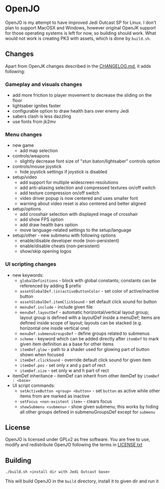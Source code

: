 # OpenJO

OpenJO is my attempt to have improved Jedi Outcast SP for Linux. I don't plan to support MacOSX and Windows, however original OpenJK support for those operating systems is left for now, so building should work. What would not work is creating PK3 with assets, which is done by `build.sh`.

## Changes

Apart from OpenJK changes described in the [CHANGELOG.md](https://github.com/Mrokkk/OpenJO/blob/master/CHANGELOG.md), it adds following:

### Gameplay and visuals changes

* add more friction to player movement to decrease the sliding on the floor
* lightsaber ignites faster
* configurable option to draw health bars over enemy Jedi
* sabers clash is less dazzling
* use fonts from jk2mv

### Menu changes

* new game
  * add map selection
* controls/weapons
  * slightly decrease font size of "stun baton/lightsaber" controls option
* controls/mouse joystick
  * hide joystick settings if joystick is disabled
* setup/video
  * add support for multiple widescreen resolutions
  * add anti-aliasing selection and compressed textures on/off switch
  * add texture compression on/off switch
  * video driver popup is now centered and uses smaller font
  * warning about video reset is also centered and better aligned
* setup/options
  * add crosshair selection with displayed image of crosshair
  * add show FPS option
  * add draw health bars option
  * move language-related settings to the setup/language
* setup/other - new submenu with following options
  * enable/disable developer mode (non-persistent)
  * enable/disable cheats (non-persistent)
  * show/skip opening logos

### UI scripting changes

* new keywords:
  * `globalDefinitions` - block with global constants; constants can be referenced by adding $ prefix
  * `assetGlobalDef.(in)activeButtonColor` - set color of active/inactive button
  * `assetGlobalDef.itemClickSound` - set default click sound for button
  * `menuDef.include` - include given file
  * `menuDef.layoutDef` - automatic horizontal/vertical layout group; layout group is defined with a layoutDef inside a menuDef; items are defined inside scope of layout; layouts can be stacked (e.g. horizontal one inside vertical one)
  * `menuDef.submenuGroupsDef` - define groups related to submenus
  * `scheme` - keyword which can be added directly after `itemDef` to mark given item definition as a base for other items
  * `itemDef.glow` - path to a shader used for glowing part of button shown when focused
  * `itemDef.clickSound` - override default click sound for given item
  * `itemDef.pos` - set only x and y part of rect
  * `itemDef.size` - set only w and h part of rect
* itemDef inheritance - itemDef can inherit from other itemDef by `itemDef : <base>`
* UI script commands:
  * `setActiveButton <group> <button>` - set `button` as active while other items from <group> are marked as inactive
  * `setFocus <non-existent item>` - clears focus
  * `showSubmenu <submenu>` - show given submenu; this works by hiding all other groups defined in submenuGroupsDef except for `submenu`

## License

OpenJO is licensed under GPLv2 as free software. You are free to use, modify and redistribute OpenJO following the terms in [LICENSE.txt](https://github.com/Mrokkk/OpenJO/blob/master/LICENSE.txt)

## Building

`./build.sh <install dir with Jedi Outcast base>`

This will build OpenJO in the `build` directory, install it to given dir and run it
